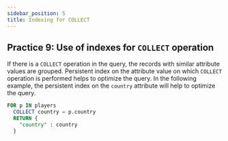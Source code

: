 ```yaml
---
sidebar_position: 5
title: Indexing for COLLECT
---
```

## **Practice 9: Use of indexes for `COLLECT` operation**

If there is a `COLLECT` operation in the query, the records with similar attribute values are grouped.  Persistent index on the attribute value on which `COLLECT` operation is performed helps to optimize the query. In the following example, the persistent index on the `country` attribute will help to optimize the query.

```sql
FOR p IN players
  COLLECT country = p.country
  RETURN {
    "country" : country
  }
```
